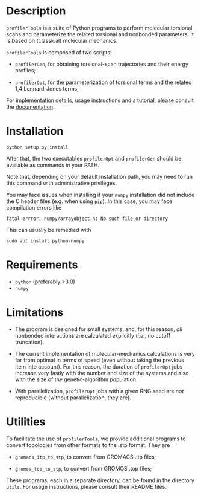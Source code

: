 # Description

`profilerTools` is a suite of Python programs to perform molecular
torsional scans and parameterize the related torsional and nonbonded
parameters. It is based on (classical) molecular mechanics.

`profilerTools` is composed of two scripts:

* `profilerGen`, for obtaining torsional-scan trajectories and their
  energy profiles;

* `profilerOpt`, for the parameterization of torsional terms and the
  related 1,4 Lennard-Jones terms;

For implementation details, usage instructions and a tutorial, please
consult the [documentation](./doc/src/doc.pdf).

# Installation

	python setup.py install

After that, the two executables `profilerOpt` and `profilerGen` should
be available as commands in your PATH.

Note that, depending on your default installation path, you may need
to run this command with administrative privileges.

You may face issues when installing if your `numpy` installation did
not include the C header files (e.g. when using `pip`). In this case,
you may face compilation errors like

	fatal errror: numpy/arrayobject.h: No such file or directory

This can usually be remedied with

	sudo apt install python-numpy

# Requirements

* `python` (preferably >3.0)
* `numpy`

# Limitations

* The program is designed for small systems, and, for this reason,
  *all* nonbonded interactions are calculated explicitly (*i.e.*, no
  cutoff truncation).
  
* The current implementation of molecular-mechanics calculations is
  very far from optimal in terms of speed (even without taking the
  previous item into account). For this reason, the duration of
  `profilerOpt` jobs increase very fastly with the number and size of
  the systems and also with the size of the genetic-algorithm
  population.
  
* With parallelization, `profilerOpt` jobs with a given RNG seed are
  *not* reproducible (without parallelization, they are).

# Utilities

To facilitate the use of `profilerTools`, we provide additional
programs to convert topologies from other formats to the .stp
format. They are

* `gromacs_itp_to_stp`, to convert from GROMACS .itp files;

* `gromos_top_to_stp`, to convert from GROMOS .top files;

These programs, each in a separate directory, can be found in the directory
`utils`. For usage instructions, please consult their README files.
